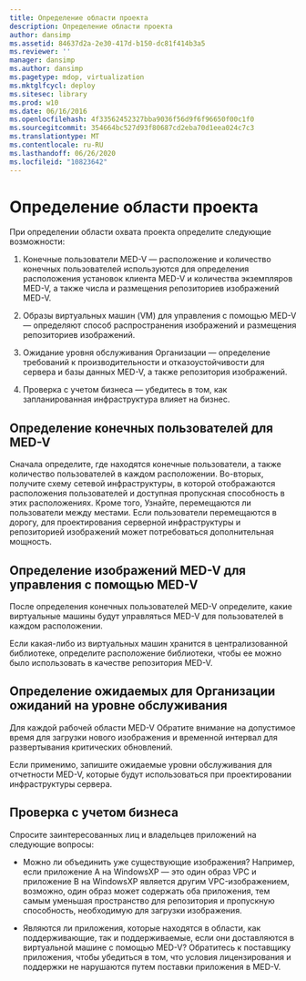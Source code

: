 ```yaml
---
title: Определение области проекта
description: Определение области проекта
author: dansimp
ms.assetid: 84637d2a-2e30-417d-b150-dc81f414b3a5
ms.reviewer: ''
manager: dansimp
ms.author: dansimp
ms.pagetype: mdop, virtualization
ms.mktglfcycl: deploy
ms.sitesec: library
ms.prod: w10
ms.date: 06/16/2016
ms.openlocfilehash: 4f33562452327bba9036f56d9f6f96650f00c1f0
ms.sourcegitcommit: 354664bc527d93f80687cd2eba70d1eea024c7c3
ms.translationtype: MT
ms.contentlocale: ru-RU
ms.lasthandoff: 06/26/2020
ms.locfileid: "10823642"
---
```

# Определение области проекта


При определении области охвата проекта определите следующие возможности:

1.  Конечные пользователи MED-V — расположение и количество конечных пользователей используются для определения расположения установок клиента MED-V и количества экземпляров MED-V, а также числа и размещения репозиториев изображений MED-V.

2.  Образы виртуальных машин (VM) для управления с помощью MED-V — определяют способ распространения изображений и размещения репозиториев изображений.

3.  Ожидание уровня обслуживания Организации — определение требований к производительности и отказоустойчивости для сервера и базы данных MED-V, а также репозитория изображений.

4.  Проверка с учетом бизнеса — убедитесь в том, как запланированная инфраструктура влияет на бизнес.

## Определение конечных пользователей для MED-V


Сначала определите, где находятся конечные пользователи, а также количество пользователей в каждом расположении. Во-вторых, получите схему сетевой инфраструктуры, в которой отображаются расположения пользователей и доступная пропускная способность в этих расположениях. Кроме того, Узнайте, перемещаются ли пользователи между местами. Если пользователи перемещаются в дорогу, для проектирования серверной инфраструктуры и репозиторией изображений может потребоваться дополнительная мощность.

## Определение изображений MED-V для управления с помощью MED-V


После определения конечных пользователей MED-V определите, какие виртуальные машины будут управляться MED-V для пользователей в каждом расположении.

Если какая-либо из виртуальных машин хранится в централизованной библиотеке, определите расположение библиотеки, чтобы ее можно было использовать в качестве репозитория MED-V.

## <a href="" id="determine-the-organization-s-service-level-expectations"></a>Определение ожидаемых для Организации ожиданий на уровне обслуживания


Для каждой рабочей области MED-V Обратите внимание на допустимое время для загрузки нового изображения и временной интервал для развертывания критических обновлений.

Если применимо, запишите ожидаемые уровни обслуживания для отчетности MED-V, которые будут использоваться при проектировании инфраструктуры сервера.

## Проверка с учетом бизнеса


Спросите заинтересованных лиц и владельцев приложений на следующие вопросы:

-   Можно ли объединить уже существующие изображения? Например, если приложение A на WindowsXP — это один образ VPC и приложение B на WindowsXP является другим VPC-изображением, возможно, один образ может содержать оба приложения, тем самым уменьшая пространство для репозитория и пропускную способность, необходимую для загрузки изображения.

-   Являются ли приложения, которые находятся в области, как поддерживающие, так и поддерживаемые, если они доставляются в виртуальной машине с помощью MED-V? Обратитесь к поставщику приложения, чтобы убедиться в том, что условия лицензирования и поддержки не нарушаются путем поставки приложения в MED-V.

 

 





